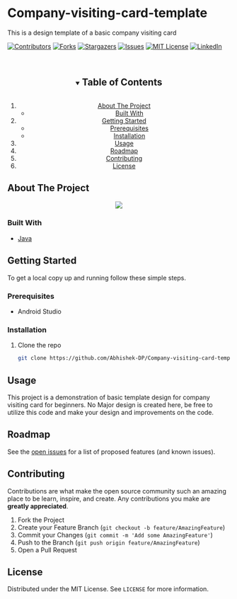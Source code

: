 # Company-visiting-card-template
This is a design template of a basic company visiting card

[![Contributors][contributors-shield]][contributors-url]
[![Forks][forks-shield]][forks-url]
[![Stargazers][stars-shield]][stars-url]
[![Issues][issues-shield]][issues-url]
[![MIT License][license-shield]][license-url]
[![LinkedIn][linkedin-shield]][linkedin-url]

<br />
<!-- TABLE OF CONTENTS -->
<details open="open" align="center">
  <summary><h2 style="display: inline-block">Table of Contents</h2></summary>
  <ol>
    <li>
      <a href="#about-the-project">About The Project</a>
      <ul>
        <li><a href="#built-with">Built With</a></li>
      </ul>
    </li>
    <li>
      <a href="#getting-started">Getting Started</a>
      <ul>
        <li><a href="#prerequisites">Prerequisites</a></li>
        <li><a href="#installation">Installation</a></li>
      </ul>
    </li>
    <li><a href="#usage">Usage</a></li>
    <li><a href="#roadmap">Roadmap</a></li>
    <li><a href="#contributing">Contributing</a></li>
    <li><a href="#license">License</a></li>
  </ol>
</details>



<!-- ABOUT THE PROJECT -->
## About The Project
<p align="center">
  <img src="https://user-images.githubusercontent.com/37995825/120270647-ea0d3c00-c2e4-11eb-98fb-89c3aa1baab9.jpg"/>
</p>


### Built With

* [Java](Java)


<!-- GETTING STARTED -->
## Getting Started

To get a local copy up and running follow these simple steps.

### Prerequisites

* Android Studio

### Installation

1. Clone the repo
   ```sh
   git clone https://github.com/Abhishek-DP/Company-visiting-card-template.git
   ```

<!-- USAGE EXAMPLES -->
## Usage

This project is a demonstration of basic template design for company visiting card for beginners. No Major design is created here, be free to utilize 
this code and make your design and improvements on the code.



<!-- ROADMAP -->
## Roadmap

See the [open issues](https://github.com/Abhishek-DP/Company-visiting-card-template/issues) for a list of proposed features (and known issues).



<!-- CONTRIBUTING -->
## Contributing

Contributions are what make the open source community such an amazing place to be learn, inspire, and create. Any contributions you make are **greatly appreciated**.

1. Fork the Project
2. Create your Feature Branch (`git checkout -b feature/AmazingFeature`)
3. Commit your Changes (`git commit -m 'Add some AmazingFeature'`)
4. Push to the Branch (`git push origin feature/AmazingFeature`)
5. Open a Pull Request



<!-- LICENSE -->
## License

Distributed under the MIT License. See `LICENSE` for more information.






<!-- MARKDOWN LINKS & IMAGES -->
<!-- https://www.markdownguide.org/basic-syntax/#reference-style-links -->
[contributors-shield]: https://img.shields.io/github/contributors/Abhishek-DP/Company-visiting-card-template.svg?style=for-the-badge
[contributors-url]: https://github.com/Abhishek-DP/Company-visiting-card-template/graphs/contributors
[forks-shield]: https://img.shields.io/github/forks/Abhishek-DP/Company-visiting-card-template.svg?style=for-the-badge
[forks-url]: https://github.com/Abhishek-DP/Company-visiting-card-template/network/members
[stars-shield]: https://img.shields.io/github/stars/Abhishek-DP/Company-visiting-card-template.svg?style=for-the-badge
[stars-url]: https://github.com/Abhishek-DP/Company-visiting-card-template/stargazers
[issues-shield]: https://img.shields.io/github/issues/Abhishek-DP/Company-visiting-card-template.svg?style=for-the-badge
[issues-url]: https://github.com/Abhishek-DP/Company-visiting-card-template/issues
[license-shield]: https://img.shields.io/github/license/Abhishek-DP/Company-visiting-card-template.svg?style=for-the-badge
[license-url]: https://github.com/Abhishek-DP/Company-visiting-card-template/blob/main/LICENSE.md
[linkedin-shield]: https://img.shields.io/badge/-LinkedIn-black.svg?style=for-the-badge&logo=linkedin&colorB=555
[linkedin-url]: https://linkedin.com/in/Abhishek--DP

